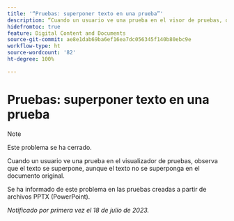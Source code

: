 ```yaml
---
title: '“Pruebas: superponer texto en una prueba”'
description: “Cuando un usuario ve una prueba en el visor de pruebas, observa que el texto se superpone, aunque el texto no se superponga en el documento original. ”
hidefromtoc: true
feature: Digital Content and Documents
source-git-commit: ae8e1dab69ba6ef16ea7dc056345f140b80ebc9e
workflow-type: ht
source-wordcount: '82'
ht-degree: 100%

---
```



# Pruebas: superponer texto en una prueba

>[!NOTE]
>
>Este problema se ha cerrado.

Cuando un usuario ve una prueba en el visualizador de pruebas, observa que el texto se superpone, aunque el texto no se superponga en el documento original.

Se ha informado de este problema en las pruebas creadas a partir de archivos PPTX (PowerPoint).

_Notificado por primera vez el 18 de julio de 2023._

